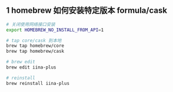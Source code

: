 ## 1 homebrew 如何安装特定版本 formula/cask
```sh
# 关闭使用网络接口安装
export HOMEBREW_NO_INSTALL_FROM_API=1

# tap core/cask 到本地
brew tap homebrew/core
brew tap homebrew/cask

# brew edit
brew edit iina-plus

# reinstall
brew reinstall iina-plus
```
